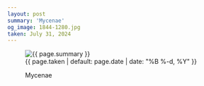 ```yaml
---
layout: post
summary: 'Mycenae'
og_image: 1844-1280.jpg
taken: July 31, 2024
---
```


<figure class="post">
<img alt="{{ page.summary }}" sizes="(min-width: 700px) 50vw, calc(100vw - 2rem)" src="{{ site.assets_url }}/1844-640.jpg" srcset="{{ site.assets_url }}/1844-320.jpg 320w, {{ site.assets_url }}/1844-640.jpg 640w, {{ site.assets_url }}/1844-960.jpg 960w, {{ site.assets_url }}/1844-1280.jpg 1280w"/>
<figcaption>
<time>{{ page.taken | default: page.date | date: "%B %-d, %Y" }}</time>
<p>Mycenae</p>
</figcaption>
</figure>
